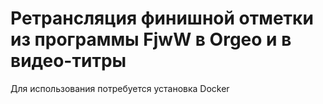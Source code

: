 # Ретрансляция финишной отметки из программы FjwW в Orgeo и в видео-титры

Для использования потребуется установка Docker
